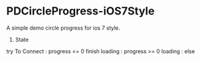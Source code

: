 PDCircleProgress-iOS7Style
==========================

A simple demo circle progress for ios 7 style.

1. State

try To Connect : progress <= 0
finish loading : progress >= 0
loading        : else

